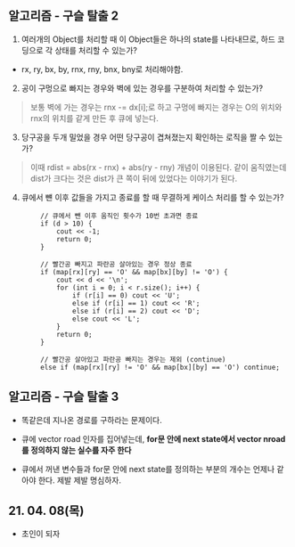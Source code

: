 ## 알고리즘 - 구슬 탈출 2

 1. 여러개의 Object를 처리할 때 이 Object들은 하나의 state를 나타내므로, 하드 코딩으로 각 상태를 처리할 수 있는가?

  - rx, ry, bx, by, rnx, rny, bnx, bny로 처리해야함.

2. 공이 구멍으로 빠지는 경우와 벽에 있는 경우를 구분하여 처리할 수 있는가?

 > 보통 벽에 가는 경우는 rnx -= dx[i];로 하고 구멍에 빠지는 경우는 O의 위치와 rnx의 위치를 같게 만든 후 큐에 넣는다.

3. 당구공을 두개 밀었을 경우 어떤 당구공이 겹쳐졌는지 확인하는 로직을 짤 수 있는가?

 > 이때 rdist = abs(rx - rnx) + abs(ry - rny) 개념이 이용된다. 같이 움직였는데 dist가 크다는 것은 dist가 큰 쪽이 뒤에 있었다는 이야기가 된다.

4. 큐에서 뺸 이후 값들을 가지고 종료를 할 때 무결하게 케이스 처리를 할 수 있는가?

```
        // 큐에서 뺀 이후 움직인 횟수가 10번 초과면 종료
		if (d > 10) { 
			cout << -1; 
			return 0;
		}

        // 빨간공 빠지고 파란공 살아있는 경우 정상 종료
		if (map[rx][ry] == 'O' && map[bx][by] != 'O') {
			cout << d << '\n';
			for (int i = 0; i < r.size(); i++) {
				if (r[i] == 0) cout << 'U';
				else if (r[i] == 1) cout << 'R';
				else if (r[i] == 2) cout << 'D';
				else cout << 'L';
			}
			return 0;
		}
		
        // 빨간공 살아있고 파란공 빠지는 경우는 제외 (continue)
		else if (map[rx][ry] != 'O' && map[bx][by] == 'O') continue;
```

## 알고리즘 - 구슬 탈출 3

 - 똑같은데 지나온 경로를 구하라는 문제이다.

 - 큐에 vector<int> road 인자를 집어넣는데, **for문 안에 next state에서 vector<int> nroad를 정의하지 않는 실수를 자주 한다**

 - 큐에서 꺼낸 변수들과 for문 안에 next state를 정의하는 부분의 개수는 언제나 같아야 한다. 제발 제발 명심하자.

## 21. 04. 08(목)

 - 초인이 되자

